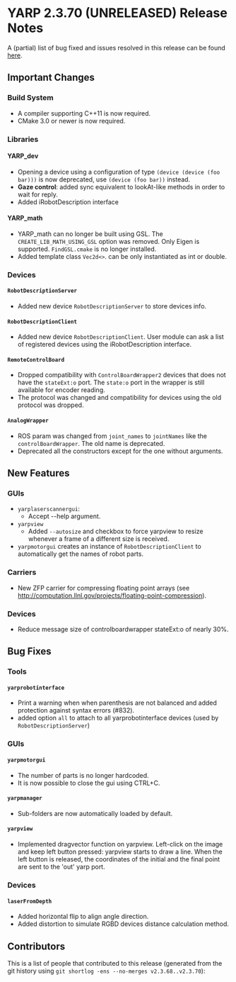 YARP 2.3.70 (UNRELEASED) Release Notes
======================================

A (partial) list of bug fixed and issues resolved in this release can be found
[here](https://github.com/robotology/yarp/issues?q=label%3A%22Fixed+in%3A+YARP+2.3.70%22).


Important Changes
-----------------

### Build System

* A compiler supporting C++11 is now required.
* CMake 3.0 or newer is now required.

### Libraries

#### YARP_dev

* Opening a device using a configuration of type `(device (device (foo bar)))`
  is now deprecated, use `(device (foo bar))` instead.
* **Gaze control**: added sync equivalent to lookAt-like methods in order to wait
  for reply.
* Added iRobotDescription interface

#### YARP_math

* YARP_math can no longer be built using GSL. The `CREATE_LIB_MATH_USING_GSL`
  option was removed. Only Eigen is supported. `FindGSL.cmake` is no longer
  installed.
* Added template class `Vec2d<>`. can be only instantiated as int or double.

### Devices

#### `RobotDescriptionServer`
* Added new device `RobotDescriptionServer` to store devices info.

#### `RobotDescriptionClient`
* Added new device `RobotDescriptionClient`. User module can ask a list of registered 
  devices using the iRobotDescription interface.


#### `RemoteControlBoard`

* Dropped compatibility with `ControlBoardWrapper2` devices that does not have
  the `stateExt:o` port.
  The `state:o` port in the wrapper is still available for encoder reading.
* The protocol was changed and compatibility for devices using the old protocol
  was dropped.

#### `AnalogWrapper`

* ROS param was changed from `joint_names` to `jointNames` like the
  `controlBoardWrapper`. The old name is deprecated.
* Deprecated all the constructors except for the one without arguments.


New Features
------------

### GUIs

* `yarplaserscannergui`:
  * Accept --help argument.
* `yarpview`
  * Added `--autosize` and checkbox to force yarpview to resize whenever a frame
    of a different size is received.
* `yarpmotorgui` creates an instance of `RobotDescriptionClient` to automatically get the names
   of robot parts.

### Carriers

* New ZFP carrier for compressing floating point arrays (see
  http://computation.llnl.gov/projects/floating-point-compression).

### Devices

* Reduce message size of controlboardwrapper stateExt:o of nearly 30%.

Bug Fixes
---------

### Tools

#### `yarprobotinterface`

* Print a warning when when parenthesis are not balanced and added protection
  against syntax errors (#832).
* added option `all` to attach to all yarprobotinterface devices (used by `RobotDescriptionServer`)

### GUIs

#### `yarpmotorgui`

* The number of parts is no longer hardcoded.
* It is now possible to close the gui using CTRL+C.

#### `yarpmanager`

* Sub-folders are now automatically loaded by default.

#### `yarpview`

*  Implemented dragvector function on yarpview. Left-click on the image and keep left button pressed: yarpview starts to draw a line.
   When the left button is released, the coordinates of the initial and the final point are sent to the 'out' yarp port.

   
### Devices

#### `laserFromDepth`

* Added horizontal flip to align angle direction.
* Added distortion to simulate RGBD devices distance calculation method.


Contributors
------------

This is a list of people that contributed to this release (generated from the
git history using `git shortlog -ens --no-merges v2.3.68..v2.3.70`):

```
```
